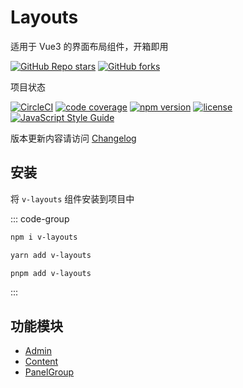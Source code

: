 # Layouts

适用于 Vue3 的界面布局组件，开箱即用

[![GitHub Repo stars](https://img.shields.io/github/stars/terryz/v-layouts?style=social)](https://github.com/TerryZ/v-layouts) [![GitHub forks](https://img.shields.io/github/forks/terryz/v-layouts?style=social)](https://github.com/TerryZ/v-layouts)

项目状态

[![CircleCI](https://dl.circleci.com/status-badge/img/gh/TerryZ/v-layouts/tree/main.svg?style=svg)](https://dl.circleci.com/status-badge/redirect/gh/TerryZ/v-layouts/tree/main) [![code coverage](https://codecov.io/gh/TerryZ/v-layouts/branch/main/graph/badge.svg?token=FmdV7kVgIp)](https://codecov.io/gh/TerryZ/v-layouts) [![npm version](https://img.shields.io/npm/v/v-layouts.svg)](https://www.npmjs.com/package/v-layouts) [![license](https://img.shields.io/badge/license-MIT-brightgreen.svg)](https://mit-license.org/) [![JavaScript Style Guide](https://img.shields.io/badge/code_style-standard-brightgreen.svg)](https://standardjs.com)

版本更新内容请访问 [Changelog](https://github.com/TerryZ/v-layouts/blob/dev/CHANGELOG-CN.md)

## 安装

将 `v-layouts` 组件安装到项目中

::: code-group

```sh [npm]
npm i v-layouts
```

```sh [yarn]
yarn add v-layouts
```

```sh [pnpm]
pnpm add v-layouts
```

:::

## 功能模块

- [Admin](./admin)
- [Content](./content)
- [PanelGroup](./panel-group)

